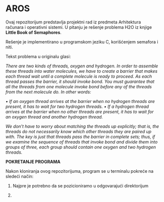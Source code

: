 # AROS

Ovaj repozitorijum predstavlja projektni rad iz predmeta Arhitektura računara i operativni sistemi.
U pitanju je rešenje problema H2O iz knjige **Little Book of Semaphores**.

Rešenje je implementirano u programskom jeziku C, korišćenjem semafora i niti.

Tekst problema u originalu glasi:

*There are two kinds of threads, oxygen and hydrogen. In order to assemble these threads into water molecules, we have to create a barrier that makes each thread wait until a complete molecule is ready to proceed.
As each thread passes the barrier, it should invoke bond. You must guarantee that all the threads from one molecule invoke bond before any of the threads from the next molecule do.
In other words:*

*• If an oxygen thread arrives at the barrier when no hydrogen threads are present, it has to wait for two hydrogen threads.
• If a hydrogen thread arrives at the barrier when no other threads are present, it has to wait for an oxygen thread and another hydrogen thread.*

*We don’t have to worry about matching the threads up explicitly; that is, the threads do not necessarily know which other threads they are paired up with. The key is just that threads pass the barrier in complete sets; thus, if we examine the sequence of threads that invoke bond and divide them into groups of three, each group should contain one oxygen and two hydrogen threads.*

**POKRETANJE PROGRAMA**

Nakon kloniranja ovog repozitorijuma, program se u terminalu pokreće na sledeći način:

1. Najpre je potrebno da se pozicioniramo u odgovarajući direktorijum

2. 


